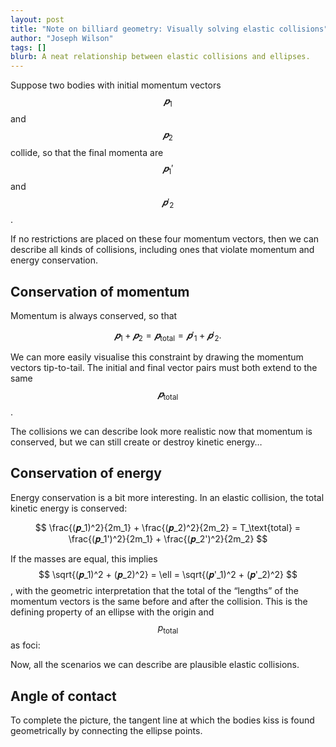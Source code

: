 ```yaml
---
layout: post
title: "Note on billiard geometry: Visually solving elastic collisions"
author: "Joseph Wilson"
tags: []
blurb: A neat relationship between elastic collisions and ellipses.
---
```


<link rel="stylesheet" href="https://vectorjs.org/library.css">

<style>
.control .point { fill: black; }
.control .handle { stroke: black; }

div[id^="figure"] {
	margin: auto;
	width: min-content;
}
div[id^="figure"] svg {
	box-shadow: 2px 4px 10px #0001 inset;
	border-radius: 10px;	
}
</style>

<script src="assets/vector.min.js"></script>
<script src="projects/billiards/vector.js"></script>

Suppose two bodies with initial momentum vectors $$𝒑_1$$ and $$𝒑_2$$ collide, so that the final momenta are $$𝒑_1'$$ and $$𝒑'_2$$.

<div id="figure-1"></div>

If no restrictions are placed on these four momentum vectors, then we can describe all kinds of collisions, including ones that violate momentum and energy conservation.

## Conservation of momentum

Momentum is always conserved, so that

$$ 𝒑_1 + 𝒑_2 = 𝒑_\text{total} = 𝒑'_1 + 𝒑'_2 .$$

We can more easily visualise this constraint by drawing the momentum vectors tip-to-tail.
The initial and final vector pairs must both extend to the same $$𝒑_\text{total}$$.

<div id="figure-2"></div>

The collisions we can describe look more realistic now that momentum is conserved, but we can still create or destroy kinetic energy…

## Conservation of energy

Energy conservation is a bit more interesting.
In an elastic collision, the total kinetic energy is conserved:

$$ \frac{(𝒑_1)^2}{2m_1} + \frac{(𝒑_2)^2}{2m_2} = T_\text{total} = \frac{(𝒑_1')^2}{2m_1} + \frac{(𝒑_2')^2}{2m_2} $$

If the masses are equal, this implies $$ \sqrt{(𝒑_1)^2 + (𝒑_2)^2} = \ell = \sqrt{(𝒑'_1)^2 + (𝒑'_2)^2} $$, with the geometric interpretation that the total of the “lengths” of the momentum vectors is the same before and after the collision.
This is the defining property of an ellipse with the origin and $$p_\text{total}$$ as foci:

<div id="figure-3"></div>

Now, all the scenarios we can describe are plausible elastic collisions.

## Angle of contact

To complete the picture, the tangent line at which the bodies kiss is found geometrically by connecting the ellipse points.

<div id="figure-4"></div>